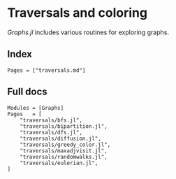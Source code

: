 # Traversals and coloring

_Graphs.jl_ includes various routines for exploring graphs.

## Index

```@index
Pages = ["traversals.md"]
```

## Full docs

```@autodocs
Modules = [Graphs]
Pages   = [
    "traversals/bfs.jl",
    "traversals/bipartition.jl",
    "traversals/dfs.jl",
    "traversals/diffusion.jl",
    "traversals/greedy_color.jl",
    "traversals/maxadjvisit.jl",
    "traversals/randomwalks.jl",
    "traversals/eulerian.jl",
]
```
